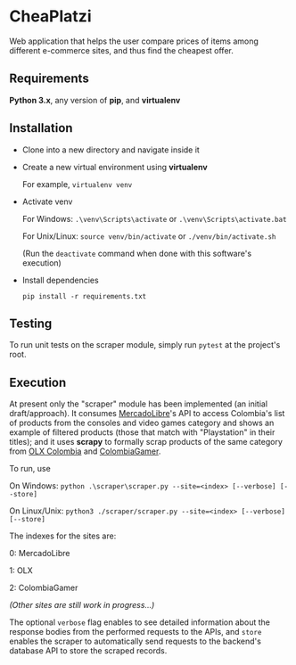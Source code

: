 # CheaPlatzi
Web application that helps the user compare prices of items among different e-commerce sites, and thus find the cheapest offer.


## Requirements

**Python 3.x**, any version of **pip**, and **virtualenv**


## Installation

- Clone into a new directory and navigate inside it

- Create a new virtual environment using **virtualenv**

    For example, `virtualenv venv`

- Activate venv

    For Windows: `.\venv\Scripts\activate` or `.\venv\Scripts\activate.bat` 

    For Unix/Linux: `source venv/bin/activate` or `./venv/bin/activate.sh`

    (Run the `deactivate` command when done with this software's execution)

- Install dependencies

    `pip install -r requirements.txt`


## Testing

To run unit tests on the scraper module, simply run `pytest` at the project's root.


## Execution

At present only the "scraper" module has been implemented (an initial draft/approach). It consumes [MercadoLibre](https://www.mercadolibre.com/)'s API to access Colombia's list of products from the consoles and video games category and shows an example of filtered products (those that match with "Playstation" in their titles); and it uses **scrapy** to formally scrap products of the same category from [OLX Colombia](https://www.olx.com.co/) and [ColombiaGamer](https://www.colombiagamer.com.co/).

To run, use 

On Windows: `python .\scraper\scraper.py --site=<index> [--verbose] [--store]`

On Linux/Unix: `python3 ./scraper/scraper.py --site=<index> [--verbose] [--store]`

The indexes for the sites are:

0: MercadoLibre

1: OLX

2: ColombiaGamer

*(Other sites are still work in progress...)*

The optional `verbose` flag enables to see detailed information about the response bodies from the performed requests to the APIs, and `store` enables the scraper to automatically send requests to the backend's database API to store the scraped records.